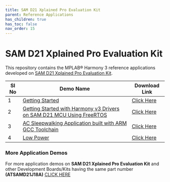 ```yaml
---
title: SAM D21 Xplained Pro Evaluation Kit
parent: Reference Applications
has_children: true
has_toc: false
nav_order: 15
---
```

# SAM D21 Xplained Pro Evaluation Kit

This repository contains the MPLAB® Harmony 3 reference applications developed on [SAM D21 Xplained Pro Evaluation Kit](https://www.microchip.com/developmenttools/ProductDetails/atsamd21-xpro).   


|SI No| Demo Name | Download Link |
| --- | --- | -- |
| 1 | [Getting Started](./samd21_getting_started/readme.md) | [Click Here](https://github.com/MicrochipTech/MPLAB-Harmony-Reference-Apps/releases/latest/download/samd21_getting_started.zip) |
| 2 | [Getting Started with Harmony v3 Drivers on SAM D21 MCU Using FreeRTOS](./samd21_getting_started_freertos/readme.md) | [Click Here](https://github.com/MicrochipTech/MPLAB-Harmony-Reference-Apps/releases/latest/download/samd21_getting_started_freertos.zip) |
| 3 | [AC Sleepwalking Application built with ARM GCC Toolchain](./samd21_ac_sleepwalk_singleshot_gcc/readme.md) | [Click Here](https://github.com/MicrochipTech/MPLAB-Harmony-Reference-Apps/releases/latest/download/samd21_ac_sleepwalk_singleshot_gcc.zip) |
| 4 | [Low Power](./samd21_low_power/readme.md) |  [Click Here](https://github.com/MicrochipTech/MPLAB-Harmony-Reference-Apps/releases/latest/download/samd21_low_power.zip) |

### More Application Demos

For more application demos on **SAM D21 Xplained Pro Evaluation Kit** and other Development Boards/Kits having the same part number **(ATSAMD21J18A)** <a href="https://mplab-discover.microchip.com/v1/itemtype/com.microchip.ide.project?s0=ATSAMD21J18A" target="_blank"> CLICK HERE </a>
